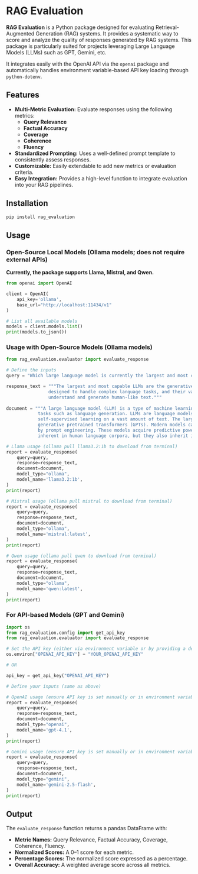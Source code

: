 # RAG Evaluation

**RAG Evaluation** is a Python package designed for evaluating Retrieval-Augmented Generation (RAG) systems. It provides a systematic way to score and analyze the quality of responses generated by RAG systems. This package is particularly suited for projects leveraging Large Language Models (LLMs) such as GPT, Gemini, etc.

It integrates easily with the OpenAI API via the `openai` package and automatically handles environment variable-based API key loading through `python-dotenv`.

## Features

- **Multi-Metric Evaluation:** Evaluate responses using the following metrics:
  - **Query Relevance**
  - **Factual Accuracy**
  - **Coverage**
  - **Coherence**
  - **Fluency**
- **Standardized Prompting:** Uses a well-defined prompt template to consistently assess responses.
- **Customizable:** Easily extendable to add new metrics or evaluation criteria.
- **Easy Integration:** Provides a high-level function to integrate evaluation into your RAG pipelines.

## Installation

```bash
pip install rag_evaluation
```

## Usage
### Open-Source Local Models (Ollama models; does not require external APIs)
**Currently, the package supports Llama, Mistral, and Qwen.**

```python
from openai import OpenAI

client = OpenAI(
    api_key='ollama',
    base_url="http://localhost:11434/v1"
)

# List all available models
models = client.models.list()
print(models.to_json())

```

### Usage with Open-Source Models (Ollama models)

```python
from rag_evaluation.evaluator import evaluate_response

# Define the inputs
query = "Which large language model is currently the largest and most capable?"

response_text = """The largest and most capable LLMs are the generative pretrained transformers (GPTs). These models are 
                designed to handle complex language tasks, and their vast number of parameters gives them the ability to 
                understand and generate human-like text."""
                 
document = """A large language model (LLM) is a type of machine learning model designed for natural language processing 
            tasks such as language generation. LLMs are language models with many parameters, and are trained with 
            self-supervised learning on a vast amount of text. The largest and most capable LLMs are 
            generative pretrained transformers (GPTs). Modern models can be fine-tuned for specific tasks or guided 
            by prompt engineering. These models acquire predictive power regarding syntax, semantics, and ontologies 
            inherent in human language corpora, but they also inherit inaccuracies and biases present in the data they are trained in."""

# Llama usage (ollama pull llama3.2:1b to download from terminal)
report = evaluate_response(
    query=query,
    response=response_text,
    document=document,
    model_type="ollama",
    model_name='llama3.2:1b',
)
print(report)

# Mistral usage (ollama pull mistral to download from terminal)
report = evaluate_response(
    query=query,
    response=response_text,
    document=document,
    model_type="ollama",
    model_name='mistral:latest',
)
print(report)

# Qwen usage (ollama pull qwen to download from terminal)
report = evaluate_response(
    query=query,
    response=response_text,
    document=document,
    model_type="ollama",
    model_name='qwen:latest',
)
print(report)

```

### For API-based Models (GPT and Gemini)
```python
import os
from rag_evaluation.config import get_api_key
from rag_evaluation.evaluator import evaluate_response

# Set the API key (either via environment variable or by providing a default)
os.environ["OPENAI_API_KEY"] = "YOUR_OPENAI_API_KEY"

# OR

api_key = get_api_key("OPENAI_API_KEY")

# Define your inputs (same as above)

# OpenAI usage (ensure API key is set manually or in environment variable)
report = evaluate_response(
    query=query,
    response=response_text,
    document=document,
    model_type="openai",
    model_name='gpt-4.1',
)
print(report)

# Gemini usage (ensure API key is set manually or in environment variable)
report = evaluate_response(
    query=query,
    response=response_text,
    document=document,
    model_type="gemini",
    model_name='gemini-2.5-flash',
)
print(report)

```

## Output

The `evaluate_response` function returns a pandas DataFrame with:
- **Metric Names:** Query Relevance, Factual Accuracy, Coverage, Coherence, Fluency.
- **Normalized Scores:** A 0–1 score for each metric.
- **Percentage Scores:** The normalized score expressed as a percentage.
- **Overall Accuracy:** A weighted average score across all metrics.